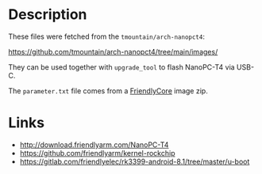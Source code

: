 # Description

These files were fetched from the `tmountain/arch-nanopct4`:

https://github.com/tmountain/arch-nanopct4/tree/main/images/

They can be used together with `upgrade_tool` to flash NanoPC-T4 via USB-C.

The `parameter.txt` file comes from a [FriendlyCore]() image zip.

# Links

* http://download.friendlyarm.com/NanoPC-T4
* https://github.com/friendlyarm/kernel-rockchip
* https://gitlab.com/friendlyelec/rk3399-android-8.1/tree/master/u-boot
